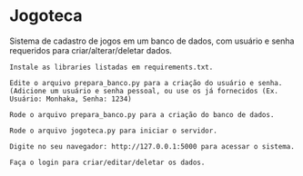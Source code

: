 # Jogoteca

<p>Sistema de cadastro de jogos em um banco de dados, com usuário e senha requeridos para criar/alterar/deletar dados.</p>

```
Instale as libraries listadas em requirements.txt.
```

```
Edite o arquivo prepara_banco.py para a criação do usuário e senha. 
(Adicione um usuário e senha pessoal, ou use os já fornecidos (Ex. Usuário: Monhaka, Senha: 1234)
```

```
Rode o arquivo prepara_banco.py para a criação do banco de dados.
```

```
Rode o arquivo jogoteca.py para iniciar o servidor.
```

```
Digite no seu navegador: http://127.0.0.1:5000 para acessar o sistema.
```

```
Faça o login para criar/editar/deletar os dados.
```
